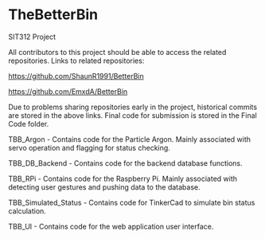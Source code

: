 # TheBetterBin
SIT312 Project

All contributors to this project should be able to access the related repositories.
Links to related repositories:

https://github.com/ShaunR1991/BetterBin

https://github.com/EmxdA/BetterBin

Due to problems sharing repositories early in the project, historical commits are stored in the above links.
Final code for submission is stored in the Final Code folder.

TBB_Argon             - Contains code for the Particle Argon. Mainly associated with servo operation and flagging for status checking.

TBB_DB_Backend        - Contains code for the backend database functions.

TBB_RPi               - Contains code for the Raspberry Pi. Mainly associated with detecting user gestures and pushing data to the database.

TBB_Simulated_Status  - Contains code for TinkerCad to simulate bin status calculation.

TBB_UI                - Contains code for the web application user interface.
